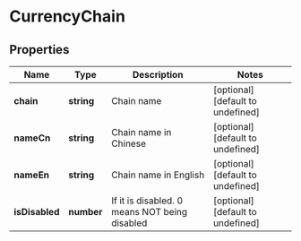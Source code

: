 # CurrencyChain

## Properties

Name | Type | Description | Notes
------------ | ------------- | ------------- | -------------
**chain** | **string** | Chain name | [optional] [default to undefined]
**nameCn** | **string** | Chain name in Chinese | [optional] [default to undefined]
**nameEn** | **string** | Chain name in English | [optional] [default to undefined]
**isDisabled** | **number** | If it is disabled. 0 means NOT being disabled | [optional] [default to undefined]

